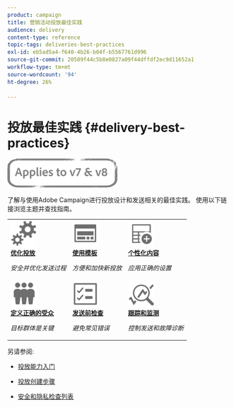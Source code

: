 ```yaml
---
product: campaign
title: 营销活动投放最佳实践
audience: delivery
content-type: reference
topic-tags: deliveries-best-practices
exl-id: eb5ad5a4-f640-4b26-b04f-b5567761d996
source-git-commit: 20509f44c5b8e0827a09f44dffdf2ec9d11652a1
workflow-type: tm+mt
source-wordcount: '94'
ht-degree: 26%

---
```


# 投放最佳实践 {#delivery-best-practices}

![](../../assets/common.svg)

了解与使用Adobe Campaign进行投放设计和发送相关的最佳实践。 使用以下链接浏览主题并查找指南。

<table>
<tr>
  <td>
    <a href="optimize-delivery.md">
      <img alt="优化" src="assets/do-not-localize/optimize.svg" width="60px"/>
    </a>
    <div>
      <a href="optimize-delivery.md">
    <strong>优化投放</strong>
    </a>
    </div>
    <p>
    <em>安全并优化发送过程</em>
    <p>
  </td>
   <td>
    <a href="use-templates.md">
      <img alt="模板" src="assets/do-not-localize/design.svg" width="60px"/>
    </a>
    <div>
      <a href="use-templates.md">
    <strong>使用模板</strong>
    </a>
    </div>
    <p>
    <em>方便和加快新投放</em>
    <p>
  </td>
  <td>
    <a href="design-and-personalize.md">
      <img alt="设计" src="assets/do-not-localize/custom.svg" width="60px"/>
    </a>
    <div>
      <a href="design-and-personalize.md">
    <strong>个性化内容</strong>
    </a>
    </div>
    <p>
    <em>应用正确的设置</em>
    <p>
  </td>
</tr>
<tr>
  <td>
    <a href="define-the-right-audience.md">
      <img alt="目标" src="assets/do-not-localize/profiles.svg" width="60px"/>
    </a>
    <div>
      <a href="define-the-right-audience.md">
    <strong>定义正确的受众</strong>
    </a>
    </div>
    <p>
    <em>目标群体是关键</em>
    <p>
  </td>
   <td>
    <a href="check-before-sending.md">
      <img alt="检查" src="assets/do-not-localize/start.svg" width="60px"/>
    </a>
    <div>
      <a href="check-before-sending.md">
    <strong>发送前检查</strong>
    </a>
    </div>
    <p>
    <em>避免常见错误</em>
    <p>
  </td>
  <td>
    <a href="track-and-monitor.md">
      <img alt="优化" src="assets/do-not-localize/troubleshoot.svg" width="60px"/>
    </a>
    <div>
      <a href="track-and-monitor.md">
    <strong>跟踪和监测</strong>
    </a>
    </div>
    <p>
    <em>控制发送和故障诊断</em>
    <p>
  </td>
</tr>
</table>

另请参阅:

* [投放能力入门](about-deliverability.md)

* [投放创建步骤](steps-about-delivery-creation-steps.md)

* [安全和隐私检查列表](https://helpx.adobe.com/cn/campaign/kb/acc-security.html)
